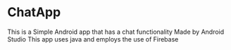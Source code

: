﻿# ChatApp
 This is a Simple Android app that has a chat functionality
 Made by Android Studio
 This app uses java and employs the use of Firebase 
